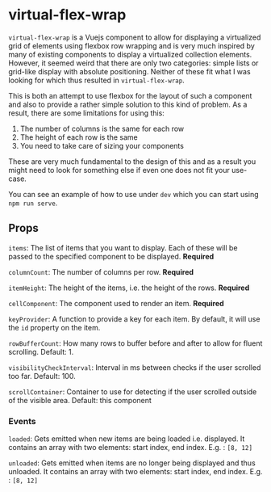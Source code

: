 # virtual-flex-wrap

`virtual-flex-wrap` is a Vuejs component to allow for displaying a virtualized grid of elements using flexbox row wrapping and is very much inspired by many of existing components to display a virtualized collection elements.
However, it seemed weird that there are only two categories: simple lists or grid-like display with absolute positioning. 
Neither of these fit what I was looking for which thus resulted in `virtual-flex-wrap`.

This is both an attempt to use flexbox for the layout of such a component and also to provide a rather simple solution to this kind of problem.
As a result, there are some limitations for using this:
1. The number of columns is the same for each row
2. The height of each row is the same
3. You need to take care of sizing your components

These are very much fundamental to the design of this and as a result you might need to look for something else if even one does not fit your use-case.

You can see an example of how to use under `dev` which you can start using `npm run serve`.

## Props

`items`: The list of items that you want to display. Each of these will be passed to the specified component to be displayed. __Required__

`columnCount`: The number of columns per row. __Required__

`itemHeight`: The height of the items, i.e. the height of the rows. __Required__

`cellComponent`: The component used to render an item. __Required__

`keyProvider`: A function to provide a key for each item. By default, it will use the `id` property on the item.

`rowBufferCount`: How many rows to buffer before and after to allow for fluent scrolling. Default: 1.

`visibilityCheckInterval`: Interval in ms between checks if the user scrolled too far. Default: 100.

`scrollContainer`: Container to use for detecting if the user scrolled outside of the visible area. Default: this component

### Events

`loaded`: Gets emitted when new items are being loaded i.e. displayed. It contains an array with two elements: start index, end index. E.g. : `[8, 12]`

`unloaded`: Gets emitted when items are no longer being displayed and thus unloaded. It contains an array with two elements: start index, end index. E.g. : `[8, 12]`
